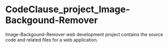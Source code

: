 # CodeClause_project_Image-Backgound-Remover
Image-Backgound-Remover web development project contains the source code and related files for a web application.
